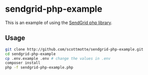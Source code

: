 # sendgrid-php-example

This is an example of using the [SendGrid php library](https://github.com/sendgrid/sendgrid-php).

## Usage

```bash
git clone http://github.com/scottmotte/sendgrid-php-example.git
cd sendgrid-php-example
cp .env.example .env # change the values in .env
composer install
php -f sendgrid-php-example.php
```

